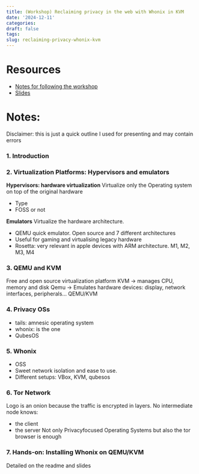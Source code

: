 ```yaml
---
title: (Workshop) Reclaiming privacy in the web with Whonix in KVM
date: '2024-12-11'
categories:
draft: false
tags:
slug: reclaiming-privacy-whonix-kvm
---
```


# Resources
- [Notes for following the workshop](https://github.com/caldito/whonix-kvm-workshop)
- [Slides](/docs/reclaiming-privacy-whonix-kvm-slides.pdf)

# Notes:
Disclaimer: this is just a quick outline I used for presenting and may contain errors

### 1. Introduction
### 2. Virtualization Platforms: Hypervisors and emulators
**Hypervisors: hardware virtualization**
Virtualize only the Operating system on top of the original hardware
- Type
- FOSS or not

**Emulators**
Virtualize the hardware architecture.
- QEMU quick emulator. Open source and 7 different architectures
- Useful for gaming and virtualising legacy hardware
- Rosetta: very relevant in apple devices with ARM architecture. M1, M2, M3, M4

### 3. QEMU and KVM
Free and open source virtualization platform
KVM -> manages CPU, memory and disk
Qemu -> Emulates hardware devices: display, network interfaces, peripherals...
QEMU/KVM
### 4. Privacy OSs
- tails: amnesic operating system
- whonix: is the one
- QubesOS

### 5. Whonix
- OSS
- Sweet network isolation and ease to use.
- Different setups: VBox, KVM, qubesos

### 6. Tor Network

Logo is an onion because the traffic is encrypted in layers.
No intermediate node knows:
- the client
- the server
Not only Privacyfocused Operating Systems but also the tor browser is enough 

### 7. Hands-on: Installing Whonix on QEMU/KVM
Detailed on the readme and slides